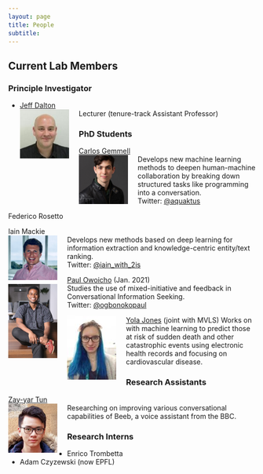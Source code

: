 ```yaml
---
layout: page
title: People
subtitle: 
---
```


## Current Lab Members

### Principle Investigator
- [Jeff Dalton](https://www.gla.ac.uk/schools/computing/staff/jeffdalton/) <br> <img src="/assets/img/jeff_dalton.jpeg" width="100px" style="float: left; margin-right: 20px;"> Lecturer (tenure-track Assistant Professor)


### PhD Students
[Carlos Gemmell](https://aquaktus.github.io) <br>  <img src="/assets/img/carlos_gemmell.jpeg" width="100px" style="float: left; margin-right: 20px;">  Develops new machine learning methods to deepen human-machine collaboration by breaking down structured tasks like programming into a conversation.  
Twitter: [@aquaktus](https://twitter.com/aquaktus)

Federico Rosetto

Iain Mackie <br> <img src="/assets/img/Iain_photo.jpeg" width="100px" style="float: left; margin-right: 20px;"> Develops new methods based on deep learning for information extraction and knowledge-centric entity/text ranking.   
Twitter: [@iain_with_2is](https://twitter.com/iain_with_2is)

[Paul Owoicho](https://www.linkedin.com/in/paulowoicho/) (Jan. 2021) <br> <img src="/assets/img/Paul_Owoicho.jpg" width="100px" style="float: left; margin-right: 20px;"> Studies the use of mixed-initiative and feedback in Conversational Information Seeking.  
Twitter: [@ogbonokopaul](https://twitter.com/ogbonokopaul)  

[Yola Jones](https://uk.linkedin.com/in/yola-jones-6a6b0512b) (joint with MVLS) <img src="/assets/img/yola_jones.jpg" width="100px" style="float: left; margin-right: 20px;"> Works on with machine learning to predict those at risk of sudden death and other catastrophic events using electronic health records and focusing on cardiovascular disease.  

### Research Assistants
[Zay-yar Tun](https://uk.linkedin.com/in/zay-yar-tun-668411153) <br> <img src="/assets/img/zay-yar-sm.jpeg" width="100px" style="float: left; margin-right: 20px;"> Researching on improving various conversational capabilities of Beeb, a voice assistant from the BBC. 


### Research Interns
- Enrico Trombetta
- Adam Czyzewski (now EPFL)
